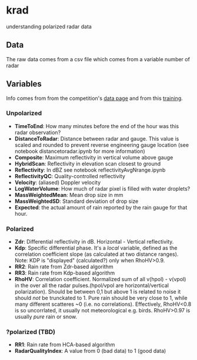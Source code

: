 # krad
understanding polarized radar data

## Data
The raw data comes from a csv file which comes from a variable number of radar

## Variables
Info comes from from the competition's [data page](https://www.kaggle.com/c/how-much-did-it-rain/data) and from this [training](http://www.wdtb.noaa.gov/courses/dualpol/).

### Unpolarized
* **TimeToEnd**:  How many minutes before the end of the hour was this radar observation?
* **DistanceToRadar**:  Distance between radar and gauge.  This value is scaled and rounded to prevent reverse engineering gauge location (see notebook distancetoradar.ipynb for more information)
* **Composite**:  Maximum reflectivity in vertical volume above gauge
* **HybridScan**: Reflectivity in elevation scan closest to ground
* **Reflectivity**:  In dBZ see notebook reflectivityAvgNrange.ipynb
* **ReflectivityQC**:  Quality-controlled reflectivity
* **Velocity**:  (aliased) Doppler velocity
* **LogWaterVolume**:  How much of radar pixel is filled with water droplets?
* **MassWeightedMean**:  Mean drop size in mm
* **MassWeightedSD**:  Standard deviation of drop size
* **Expected**: the actual amount of rain reported by the rain gauge for that hour.

### Polarized
* **Zdr**:  Differential reflectivity in dB.  Horizontal - Vertical reflectivity.
* **Kdp**:  Specific differential phase.  It's a _local_ variable, defined as the correlation coefficient slope (as calculated at two distance ranges).  Note: KDP is "displayed" (calculated?) only when RhoHV>0.9.
* **RR2**:  Rain rate from Zdr-based algorithm
* **RR3**:  Rain rate from Kdp-based algorithm
* **RhoHV**:  Correlation coefficient.  Normalized sum of all v(hpol) - v(vpol) in the over all the radar pulses.(hpol/vpol are horizontal/vertical polarization).  Should be between 0,1 but above 1 is related to noise it should _not_ be trunckated to 1.  Pure rain should be very close to 1, while many different scatteres ~0 (i.e. no correlations).  Effectively, RhoHV<0.8 is so uncorrlated, it usually not meteorological e.g. birds.  RhoHV>0.97 is usually _pure_ rain or snow.

### ?polarized (TBD)
* **RR1**:  Rain rate from HCA-based algorithm
* **RadarQualityIndex**:  A value from 0 (bad data) to 1 (good data)
